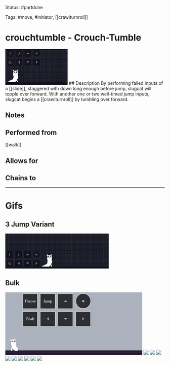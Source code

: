 Status: #partdone

Tags: #move, #initiator, [[crawlturnroll]]

# crouchtumble - Crouch-Tumble
<img src=https://raw.githubusercontent.com/LauraHannah44/Rain-World-Movement/main/Files/crouchtumble_header.gif>
## Description
By performing failed inputs of a [[slide]], staggered with down long enough before jump, slugcat will topple over forward. With another one or two well-timed jump inputs, slugcat begins a [[crawlturnroll]] by tumbling over forward.

## Notes


## Performed from
[[walk]]

## Allows for


## Chains to


___
# Gifs
## 3 Jump Variant
<img src=https://raw.githubusercontent.com/LauraHannah44/Rain-World-Movement/main/Files/crouchtumble_3J.gif>

## Bulk
<img src=https://raw.githubusercontent.com/LauraHannah44/Rain-World-Movement/main/Files/crouchtumble_0.gif>
<img src=https://raw.githubusercontent.com/LauraHannah44/Rain-World-Movement/main/Files/crouchtumble_1.gif>
<img src=https://raw.githubusercontent.com/LauraHannah44/Rain-World-Movement/main/Files/crouchtumble_2.gif>
<img src=https://raw.githubusercontent.com/LauraHannah44/Rain-World-Movement/main/Files/crouchtumble_3.gif>
<img src=https://raw.githubusercontent.com/LauraHannah44/Rain-World-Movement/main/Files/crouchtumble_4.gif>
<img src=https://raw.githubusercontent.com/LauraHannah44/Rain-World-Movement/main/Files/crouchtumble_5.gif>
<img src=https://raw.githubusercontent.com/LauraHannah44/Rain-World-Movement/main/Files/crouchtumble_6.gif>
<img src=https://raw.githubusercontent.com/LauraHannah44/Rain-World-Movement/main/Files/crouchtumble_7.gif>
<img src=https://raw.githubusercontent.com/LauraHannah44/Rain-World-Movement/main/Files/crouchtumble_8.gif>
<img src=https://raw.githubusercontent.com/LauraHannah44/Rain-World-Movement/main/Files/crouchtumble_9.gif>